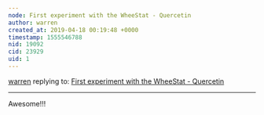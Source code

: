 ```yaml
---
node: First experiment with the WheeStat - Quercetin
author: warren
created_at: 2019-04-18 00:19:48 +0000
timestamp: 1555546788
nid: 19092
cid: 23929
uid: 1
---
```




[warren](../profile/warren) replying to: [First experiment with the WheeStat - Quercetin](../notes/nanocastro/04-17-2019/first-experiment-with-the-wheestat-quercetin)

----
 Awesome!!!